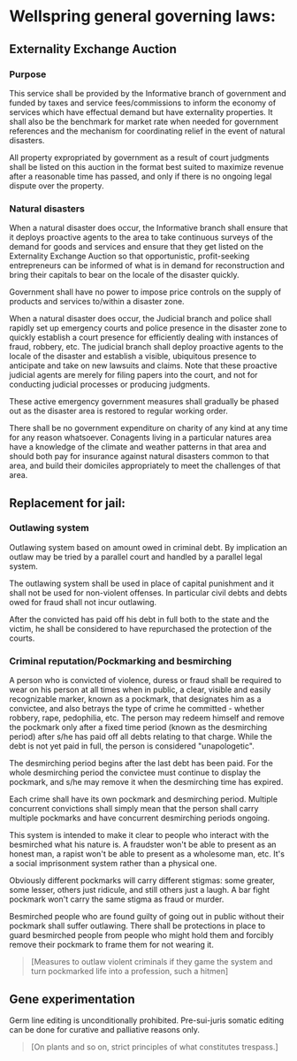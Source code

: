 # Wellspring general governing laws:

## Externality Exchange Auction

### Purpose

This service shall be provided by the Informative branch of government and funded by taxes and service fees/commissions to inform the economy of services which have effectual demand but have externality properties. It shall also be the benchmark for market rate when needed for government references and the mechanism for coordinating relief in the event of natural disasters.

All property expropriated by government as a result of court judgments shall be listed on this auction in the format best suited to maximize revenue after a reasonable time has passed, and only if there is no ongoing legal dispute over the property.

### Natural disasters

When a natural disaster does occur, the Informative branch shall ensure that it deploys proactive agents to the area to take continuous surveys of the demand for goods and services and ensure that they get listed on the Externality Exchange Auction so that opportunistic, profit-seeking entrepreneurs can be informed of what is in demand for reconstruction and bring their capitals to bear on the locale of the disaster quickly.

Government shall have no power to impose price controls on the supply of products and services to/within a disaster zone.

When a natural disaster does occur, the Judicial branch and police shall rapidly set up emergency courts and police presence in the disaster zone to quickly establish a court presence for efficiently dealing with instances of fraud, robbery, etc. The judicial branch shall deploy proactive agents to the locale of the disaster and establish a visible, ubiquitous presence to anticipate and take on new lawsuits and claims. Note that these proactive judicial agents are merely for filing papers into the court, and not for conducting judicial processes or producing judgments.

These active emergency government measures shall gradually be phased out as the disaster area is restored to regular working order. 

There shall be no government expenditure on charity of any kind at any time for any reason whatsoever. Conagents living in a particular natures area have a knowledge of the climate and weather patterns in that area and should both pay for insurance against natural disasters common to that area, and build their domiciles appropriately to meet the challenges of that area.

## Replacement for jail:

### Outlawing system

Outlawing system based on amount owed in criminal debt. By implication an outlaw may be tried by a parallel court and handled by a parallel legal system.

The outlawing system shall be used in place of capital punishment and it shall not be used for non-violent offenses. In particular civil debts and debts owed for fraud shall not incur outlawing.

After the convicted has paid off his debt in full both to the state and the victim, he shall be considered to have repurchased the protection of the courts.

### Criminal reputation/Pockmarking and besmirching

A person who is convicted of violence, duress or fraud shall be required to wear on his person at all times when in public, a clear, visible and easily recognizable marker, known as a pockmark, that designates him as a convictee, and also betrays the type of crime he committed - whether robbery, rape, pedophilia, etc. The person may redeem himself and remove the pockmark only after a fixed time period (known as the desmirching period) after s/he has paid off all debts relating to that charge. While the debt is not yet paid in full, the person is considered "unapologetic".

The desmirching period begins after the last debt has been paid. For the whole desmirching period the convictee must continue to display the pockmark, and s/he may remove it when the desmirching time has expired.

Each crime shall have its own pockmark and desmirching period. Multiple concurrent convictions shall simply mean that the person shall carry multiple pockmarks and have concurrent desmirching periods ongoing.

This system is intended to make it clear to people who interact with the besmirched what his nature is. A fraudster won't be able to present as an honest man, a rapist won't be able to present as a wholesome man, etc. It's a social imprisonment system rather than a physical one.

Obviously different pockmarks will carry different stigmas: some greater, some lesser, others just ridicule, and still others just a laugh. A bar fight pockmark won't carry the same stigma as fraud or murder.

Besmirched people who are found guilty of going out in public without their pockmark shall suffer outlawing. There shall be protections in place to guard besmirched people from people who might hold them and forcibly remove their pockmark to frame them for not wearing it.

> [Measures to outlaw violent criminals if they game the system and turn pockmarked life into a profession, such a hitmen]

## Gene experimentation

Germ line editing is unconditionally prohibited. Pre-sui-juris somatic editing can be done for curative and palliative reasons only.

> [On plants and so on, strict principles of what constitutes trespass.]
